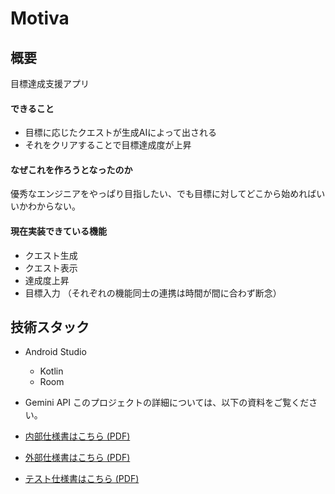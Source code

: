 # Motiva
## 概要
目標達成支援アプリ
#### できること
- 目標に応じたクエストが生成AIによって出される
- それをクリアすることで目標達成度が上昇
#### なぜこれを作ろうとなったのか
優秀なエンジニアをやっぱり目指したい、でも目標に対してどこから始めればいいかわからない。

#### 現在実装できている機能
- クエスト生成
- クエスト表示
- 達成度上昇
- 目標入力
（それぞれの機能同士の連携は時間が間に合わず断念）
## 技術スタック
- Android Studio
  - Kotlin
  - Room
- Gemini API
このプロジェクトの詳細については、以下の資料をご覧ください。

- [内部仕様書はこちら (PDF)](./docs/内部仕様書.pdf)
- [外部仕様書はこちら (PDF)](./docs/外部仕様書.pdf)
- [テスト仕様書はこちら (PDF)](./docs/テスト仕様書.pdf)
